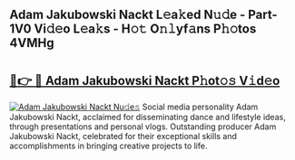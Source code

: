 ## Adam Jakubowski Nackt L𝚎a𝚔ed N𝚞𝚍e - Part-1V0 Vi𝚍𝚎o L𝚎a𝚔s - H𝚘𝚝 O𝚗𝚕yf𝚊ns P𝚑𝚘tos 4VMHg

# <h2><a href="http://kf3c74s.oniu.top/?m=Adam+Jakubowski+Nackt">🔗👉 🔴 Adam Jakubowski Nackt P𝚑ot𝚘𝚜 V𝚒d𝚎o</a></h2>

[![Adam Jakubowski Nackt Nu𝚍e𝚜](https://i.imgur.com/0qMVB7G.gif)](http://kf3c74s.oniu.top/?m=Adam+Jakubowski+Nackt)
Social media personality Adam Jakubowski Nackt, acclaimed for disseminating dance and lifestyle ideas, through presentations and personal vlogs. Outstanding producer Adam Jakubowski Nackt, celebrated for their exceptional skills and accomplishments in bringing creative projects to life.  
